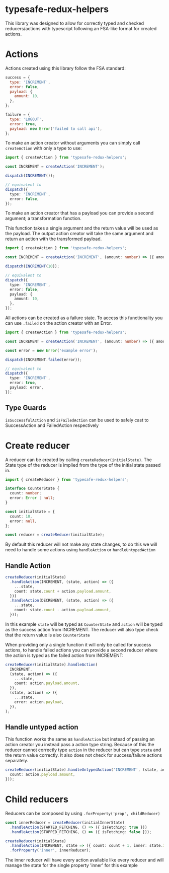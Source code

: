 # typesafe-redux-helpers

This library was designed to allow for correctly typed and checked reducers/actions with typescript
following an FSA-like format for created actions.

# Actions

Actions created using this library follow the FSA standard:

```javascript
success = {
  type: 'INCREMENT',
  error: false,
  payload: {
    amount: 10,
  },
};

failure = {
  type: 'LOGOUT',
  error: true,
  payload: new Error('failed to call api'),
};
```

To make an action creator without arguments you can simply call `createAction` with only a type to use:

```typescript
import { createAction } from 'typesafe-redux-helpers';

const INCREMENT = createAction('INCREMENT');

dispatch(INCREMENT());

// equivalent to
dispatch({
  type: 'INCREMENT',
  error: false,
});
```

To make an action creator that has a payload you can provide a second argument; a transformation function.

This function takes a single argument and the return value will be used as the payload. The output action
creator will take the same argument and return an action with the transformed payload.

```typescript
import { createAction } from 'typesafe-redux-helpers';

const INCREMENT = createAction('INCREMENT', (amount: number) => ({ amount }));

dispatch(INCREMENT(10));

// equivalent to
dispatch({
  type: 'INCREMENT',
  error: false,
  payload: {
    amount: 10,
  },
});
```

All actions can be created as a failure state. To access this functionality you can use
`.failed` on the action creator with an Error.

```typescript
import { createAction } from 'typesafe-redux-helpers';

const INCREMENT = createAction('INCREMENT', (amount: number) => ({ amount }));

const error = new Error('example error');

dispatch(INCREMENT.failed(error));

// equivalent to
dispatch({
  type: 'INCREMENT',
  error: true,
  payload: error,
});
```

## Type Guards

`isSuccessfulAction` and `isFailedAction` can be used to safely cast to SuccessAction and FailedAction respectively

# Create reducer

A reducer can be created by calling `createReducer(initialState)`. The State type of the reducer
is implied from the type of the initial state passed in.

```typescript
import { createReducer } from 'typesafe-redux-helpers';

interface CounterState {
  count: number;
  error: Error | null;
}

const initialState = {
  count: 10,
  error: null,
};

const reducer = createReducer(initialState);
```

By default this reducer will not make any state changes, to do this we will need to handle
some actions using `handleAction` or `handleUntypedAction`

## Handle Action

```typescript
createReducer(initialState)
  .handleAction(INCREMENT, (state, action) => ({
    ...state,
    count: state.count + action.payload.amount,
  }))
  .handleAction(DECREMENT, (state, action) => ({
    ...state,
    count: state.count - action.payload.amount,
  }));
```

In this example `state` will be typed as `CounterState` and `action` will be typed as the success action from INCREMENT.
The reducer will also type check that the return value is also `CounterState`

When providing only a single function it will only be called for success actions, to handle failed actions you
can provide a second reducer where the action is typed as the failed action from INCREMENT:

```typescript
createReducer(initialState).handleAction(
  INCREMENT,
  (state, action) => ({
    ...state,
    count: action.payload.amount,
  }),
  (state, action) => ({
    ...state,
    error: action.payload,
  }),
);
```

## Handle untyped action

This function works the same as `handleAction` but instead of passing an action creator you instead pass a
action type string. Because of this the reducer cannot correctly type `action` in the reducer but can type
`state` and the return value correctly. It also does not check for success/failure actions separately.

```typescript
createReducer(initialState).handleUntypedAction('INCREMENT', (state, action) => ({
  count: action.payload.amount,
}));
```

# Child reducers

Reducers can be composed by using `.forProperty('prop', childReducer)`

```typescript
const innerReducer = createReducer(initialInnerState)
  .handleAction(STARTED_FETCHING, () => ({ isFetching: true }))
  .handleAction(STOPPED_FETCHING, () => ({ isFetching: false }));

createReducer(initialState)
  .handleAction(INCREMENT, state => ({ count: count + 1, inner: state.inner }))
  .forProperty('inner', innerReducer);
```

The inner reducer will have every action available like every reducer and will manage the state for the single
property 'inner' for this example
